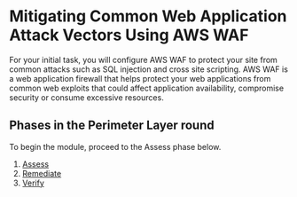 # Mitigating Common Web Application Attack Vectors Using AWS WAF

For your initial task, you will configure AWS WAF to protect your site from common attacks such as SQL injection and cross site scripting. AWS WAF is a web application firewall that helps protect your web applications from common web exploits that could affect application availability, compromise security or consume excessive resources. 


## Phases in the Perimeter Layer round

To begin the module, proceed to the Assess phase below.

1. [Assess](assess.md)
2. [Remediate](remediate.md)
3. [Verify](verify.md)
